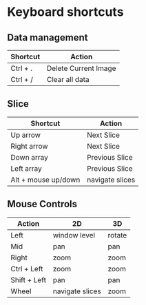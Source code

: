 # Keyboard shortcuts

## Data management

| Shortcut | Action                |
| -------- | --------------------- |
| Ctrl + . | Delete Current Image  |
| Ctrl + / | Clear all data        |

## Slice

| Shortcut            | Action          |
| ------------------- | --------------- |
| Up arrow            | Next Slice      |
| Right arrow         | Next Slice      |
| Down array          | Previous Slice  |
| Left array          | Previous Slice  |
| Alt + mouse up/down | navigate slices |

## Mouse Controls

| Action       | 2D              | 3D     |
| ------------ | --------------- | ------ |
| Left         | window level    | rotate |
| Mid          | pan             | pan    |
| Right        | zoom            | zoom   |
| Ctrl + Left  | zoom            | zoom   |
| Shift + Left | pan             | pan    |
| Wheel        | navigate slices | zoom   |
